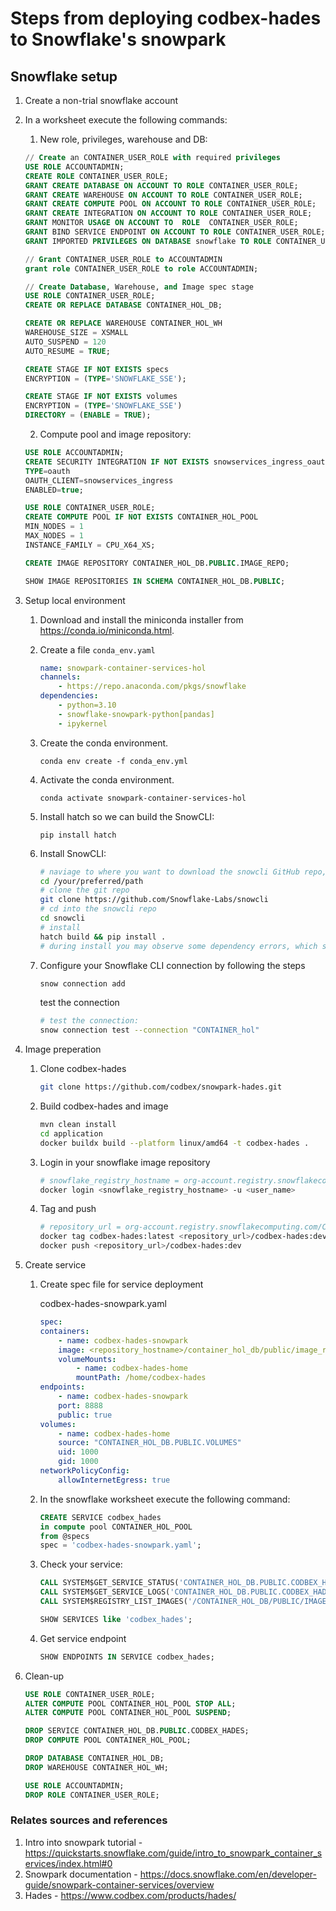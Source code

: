 # Steps from deploying codbex-hades to Snowflake's snowpark

## Snowflake setup

1. Create a non-trial snowflake account
2. In a worksheet execute the following commands:

    1. New role, privileges, warehouse and DB:
    ```sql
    // Create an CONTAINER_USER_ROLE with required privileges
    USE ROLE ACCOUNTADMIN;
    CREATE ROLE CONTAINER_USER_ROLE;
    GRANT CREATE DATABASE ON ACCOUNT TO ROLE CONTAINER_USER_ROLE;
    GRANT CREATE WAREHOUSE ON ACCOUNT TO ROLE CONTAINER_USER_ROLE;
    GRANT CREATE COMPUTE POOL ON ACCOUNT TO ROLE CONTAINER_USER_ROLE;
    GRANT CREATE INTEGRATION ON ACCOUNT TO ROLE CONTAINER_USER_ROLE;
    GRANT MONITOR USAGE ON ACCOUNT TO  ROLE  CONTAINER_USER_ROLE;
    GRANT BIND SERVICE ENDPOINT ON ACCOUNT TO ROLE CONTAINER_USER_ROLE;
    GRANT IMPORTED PRIVILEGES ON DATABASE snowflake TO ROLE CONTAINER_USER_ROLE;

    // Grant CONTAINER_USER_ROLE to ACCOUNTADMIN
    grant role CONTAINER_USER_ROLE to role ACCOUNTADMIN;

    // Create Database, Warehouse, and Image spec stage
    USE ROLE CONTAINER_USER_ROLE;
    CREATE OR REPLACE DATABASE CONTAINER_HOL_DB;

    CREATE OR REPLACE WAREHOUSE CONTAINER_HOL_WH
    WAREHOUSE_SIZE = XSMALL
    AUTO_SUSPEND = 120
    AUTO_RESUME = TRUE;
    
    CREATE STAGE IF NOT EXISTS specs
    ENCRYPTION = (TYPE='SNOWFLAKE_SSE');

    CREATE STAGE IF NOT EXISTS volumes
    ENCRYPTION = (TYPE='SNOWFLAKE_SSE')
    DIRECTORY = (ENABLE = TRUE);
    ```

    2. Compute pool and image repository:
    ```sql
    USE ROLE ACCOUNTADMIN;
    CREATE SECURITY INTEGRATION IF NOT EXISTS snowservices_ingress_oauth
    TYPE=oauth
    OAUTH_CLIENT=snowservices_ingress
    ENABLED=true;

    USE ROLE CONTAINER_USER_ROLE;
    CREATE COMPUTE POOL IF NOT EXISTS CONTAINER_HOL_POOL
    MIN_NODES = 1
    MAX_NODES = 1
    INSTANCE_FAMILY = CPU_X64_XS;

    CREATE IMAGE REPOSITORY CONTAINER_HOL_DB.PUBLIC.IMAGE_REPO;

    SHOW IMAGE REPOSITORIES IN SCHEMA CONTAINER_HOL_DB.PUBLIC;
    ```
3. Setup local environment

    1. Download and install the miniconda installer from https://conda.io/miniconda.html.
    2. Create a file `conda_env.yaml`
        ```yaml
        name: snowpark-container-services-hol
        channels:
            - https://repo.anaconda.com/pkgs/snowflake
        dependencies:
            - python=3.10
            - snowflake-snowpark-python[pandas]
            - ipykernel
        ```
    3. Create the conda environment.
        ```
        conda env create -f conda_env.yml
        ```
    4. Activate the conda environment.
        ```
        conda activate snowpark-container-services-hol
        ```
    5. Install hatch so we can build the SnowCLI:
        ```
        pip install hatch
        ```
    6. Install SnowCLI:
        ```bash
        # naviage to where you want to download the snowcli GitHub repo, e.g. ~/Downloads
        cd /your/preferred/path
        # clone the git repo
        git clone https://github.com/Snowflake-Labs/snowcli
        # cd into the snowcli repo
        cd snowcli
        # install
        hatch build && pip install .
        # during install you may observe some dependency errors, which should be okay for the time being 
        ```
    7. Configure your Snowflake CLI connection by following the steps
        ```bash
        snow connection add
        ```

        test the connection
        ```bash
        # test the connection:
        snow connection test --connection "CONTAINER_hol"
        ```
4. Image preperation
    
    1. Clone codbex-hades
        ```bash
        git clone https://github.com/codbex/snowpark-hades.git
        ```
    2. Build codbex-hades and image
        ```bash
        mvn clean install
        cd application
        docker buildx build --platform linux/amd64 -t codbex-hades .   
        ```
    3. Login in your snowflake image repository
        ```bash
        # snowflake_registry_hostname = org-account.registry.snowflakecomputing.com
        docker login <snowflake_registry_hostname> -u <user_name>
        ```
    4. Tag and push
        ```bash
        # repository_url = org-account.registry.snowflakecomputing.com/CONTAINER_hol_db/public/image_repo
        docker tag codbex-hades:latest <repository_url>/codbex-hades:dev
        docker push <repository_url>/codbex-hades:dev
        ```
5. Create service

    1. Create spec file for service deployment

        codbex-hades-snowpark.yaml
        ```yaml
        spec:
        containers:
            - name: codbex-hades-snowpark
            image: <repository_hostname>/container_hol_db/public/image_repo/codbex-hades:dev
            volumeMounts:
                - name: codbex-hades-home
                mountPath: /home/codbex-hades
        endpoints:
            - name: codbex-hades-snowpark
            port: 8888
            public: true
        volumes:
            - name: codbex-hades-home
            source: "CONTAINER_HOL_DB.PUBLIC.VOLUMES"
            uid: 1000
            gid: 1000
        networkPolicyConfig:
            allowInternetEgress: true
        ```
    2. In the snowflake worksheet execute the following command:
        ```sql
        CREATE SERVICE codbex_hades
        in compute pool CONTAINER_HOL_POOL
        from @specs
        spec = 'codbex-hades-snowpark.yaml';
        ```
    3. Check your service:
        ```sql
        CALL SYSTEM$GET_SERVICE_STATUS('CONTAINER_HOL_DB.PUBLIC.CODBEX_HADES');
        CALL SYSTEM$GET_SERVICE_LOGS('CONTAINER_HOL_DB.PUBLIC.CODBEX_HADES', '0', 'codbex-hades', 10);
        CALL SYSTEM$REGISTRY_LIST_IMAGES('/CONTAINER_HOL_DB/PUBLIC/IMAGE_REPO');

        SHOW SERVICES like 'codbex_hades';
        ```
    4. Get service endpoint
        ```sql
        SHOW ENDPOINTS IN SERVICE codbex_hades;
        ```
6. Clean-up
    ```sql
    USE ROLE CONTAINER_USER_ROLE;
    ALTER COMPUTE POOL CONTAINER_HOL_POOL STOP ALL;
    ALTER COMPUTE POOL CONTAINER_HOL_POOL SUSPEND;

    DROP SERVICE CONTAINER_HOL_DB.PUBLIC.CODBEX_HADES;
    DROP COMPUTE POOL CONTAINER_HOL_POOL;

    DROP DATABASE CONTAINER_HOL_DB;
    DROP WAREHOUSE CONTAINER_HOL_WH;

    USE ROLE ACCOUNTADMIN;
    DROP ROLE CONTAINER_USER_ROLE;
    ```

### Relates sources and references
1. Intro into snowpark tutorial - https://quickstarts.snowflake.com/guide/intro_to_snowpark_container_services/index.html#0
2. Snowpark documentation - https://docs.snowflake.com/en/developer-guide/snowpark-container-services/overview
3. Hades - https://www.codbex.com/products/hades/